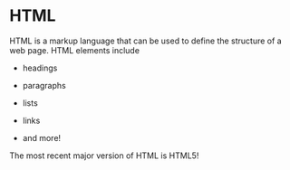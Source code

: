 # HTML

HTML is a markup language that can be used to define the structure of a web page. HTML elements include

*   headings
*   paragraphs
*   lists
*   links
*   and more!

The most recent major version of HTML is HTML5!